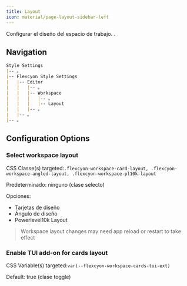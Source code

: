 ```yaml
---
title: Layout
icon: material/page-layout-sidebar-left
---
```


Configurar el diseño del espacio de trabajo.
.

## Navigation
```md
Style Settings
|-- 。
|-- Flexcyon Style Settings
|   |-- Editor
|   |   |-- 。
|   |   |-- Workspace
|   |   |   |-- 。
|   |   |   |-- Layout
|   |   |-- 。
|   |-- 。
|-- 。
```

## Configuration Options

### Select workspace layout
CSS Classe(s) targeted:`.flexcyon-workspace-card-layout, .flexcyon-workspace-angled-layout, .flexcyon-workspace-pl10k-layout`

Predeterminado: ninguno (clase selecto)

Opciones:
- Tarjetas de diseño
- Ángulo de diseño
- Powerlevel10k Layout
> Workspace layout changes may need app reload or restart to take effect

### Enable TUI add-on for cards layout
CSS Variable(s) targeted:`var(--flexcyon-workspace-cards-tui-ext)`

Default: true (clase toggle)